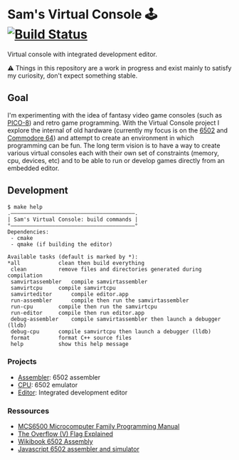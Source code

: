 # Sam's Virtual Console 🕹 [![Build Status](https://travis-ci.org/dgellow/VirtualConsole.svg?branch=master)](https://travis-ci.org/dgellow/VirtualConsole)

Virtual console with integrated development editor.

⚠️ Things in this repository are a work in progress and exist mainly to satisfy my curiosity, don't expect something stable.

## Goal

I'm experimenting with the idea of fantasy video game consoles (such as [PICO-8](https://www.lexaloffle.com/pico-8.php)) and retro game programming. With the Virtual Console project I explore the internal of old hardware (currently my focus is on the [6502](https://en.wikipedia.org/wiki/MOS_Technology_6502) and [Commodore 64](https://en.wikipedia.org/wiki/Commodore_64)) and attempt to create an environment in which programming can be fun. The long term vision is to have a way to create various virtual consoles each with their own set of constraints (memory, cpu, devices, etc) and to be able to run or develop games directly from an embedded editor.

## Development

```
$ make help
.———————————————————————————————————————.
| Sam's Virtual Console: build commands |
°———————————————————————————————————————°
Dependencies:
 - cmake
 - qmake (if building the editor)

Available tasks (default is marked by *):
*all			clean then build everything
 clean			remove files and directories generated during compilation
 samvirtassembler	compile samvirtassembler
 samvirtcpu		compile samvirtcpu
 samvirteditor		compile editor.app
 run-assembler		compile then run the samvirtassembler
 run-cpu 		compile then run the samvirtcpu
 run-editor		compile then run editor.app
 debug-assembler 	compile samvirtassembler then launch a debugger (lldb)
 debug-cpu		compile samvirtcpu then launch a debugger (lldb)
 format			format C++ source files
 help			show this help message
```

### Projects

- [Assembler](Assembler): 6502 assembler
- [CPU](CPU): 6502 emulator
- [Editor](Editor): Integrated development editor

### Ressources

- [MCS6500 Microcomputer Family Programming Manual](http://users.telenet.be/kim1-6502/6502/proman.html)
- [The Overflow (V) Flag Explained](http://www.6502.org/tutorials/vflag.html)
- [Wikibook 6502 Assembly](https://en.wikibooks.org/wiki/6502_Assembly)
- [Javascript 6502 assembler and simulator](https://skilldrick.github.io/easy6502/)

